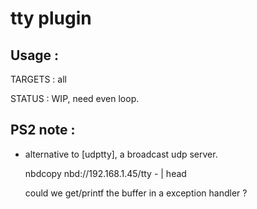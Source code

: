 # tty plugin

## Usage :

TARGETS : all

STATUS : WIP, need even loop.

## PS2 note : 

* alternative to [udptty], a broadcast udp server.

    nbdcopy nbd://192.168.1.45/tty - | head

   could we get/printf the buffer in a exception handler ?